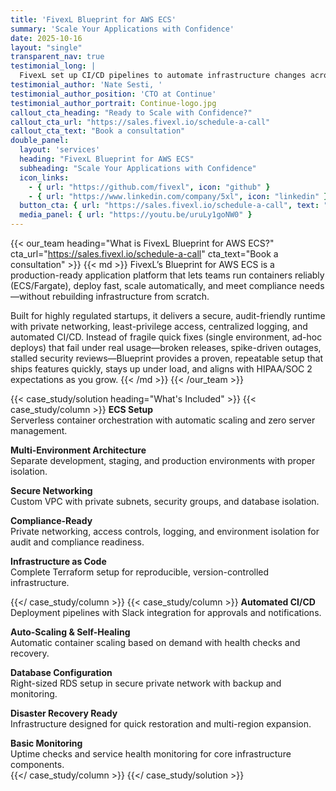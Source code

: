 ```yaml
---
title: 'FivexL Blueprint for AWS ECS'
summary: 'Scale Your Applications with Confidence'
date: 2025-10-16
layout: "single"
transparent_nav: true
testimonial_long: |
  FivexL set up CI/CD pipelines to automate infrastructure changes across environments, with Slack used for approvals and alerts. This ensures consistency and gives the startup team clear visibility and control.
testimonial_author: 'Nate Sesti, '
testimonial_author_position: 'CTO at Continue'
testimonial_author_portrait: Continue-logo.jpg
callout_cta_heading: "Ready to Scale with Confidence?"
callout_cta_url: "https://sales.fivexl.io/schedule-a-call"
callout_cta_text: "Book a consultation"
double_panel:
  layout: 'services'
  heading: "FivexL Blueprint for AWS ECS"
  subheading: "Scale Your Applications with Confidence"
  icon_links:
    - { url: "https://github.com/fivexl", icon: "github" }
    - { url: "https://www.linkedin.com/company/5xl", icon: "linkedin" }
  button_cta: { url: "https://sales.fivexl.io/schedule-a-call", text: "Book a consultation" }
  media_panel: { url: "https://youtu.be/uruLy1goNW0" }
---
```


{{< our_team heading="What is FivexL Blueprint for AWS ECS?" cta_url="https://sales.fivexl.io/schedule-a-call" cta_text="Book a consultation" >}}
{{< md >}}
FivexL’s Blueprint for AWS ECS is a production-ready application platform that lets teams run containers reliably (ECS/Fargate), deploy fast, scale automatically, and meet compliance needs—without rebuilding infrastructure from scratch. 

Built for highly regulated startups, it delivers a secure, audit-friendly runtime with private networking, least-privilege access, centralized logging, and automated CI/CD. Instead of fragile quick fixes (single environment, ad-hoc deploys) that fail under real usage—broken releases, spike-driven outages, stalled security reviews—Blueprint provides a proven, repeatable setup that ships features quickly, stays up under load, and aligns with HIPAA/SOC 2 expectations as you grow.
{{< /md >}}
{{< /our_team >}}

{{< case_study/solution heading="What's Included" >}}
{{< case_study/column >}}
**ECS Setup**<br/>
Serverless container orchestration with automatic scaling and zero server management.
<br/>

**Multi-Environment Architecture**<br/>
Separate development, staging, and production environments with proper isolation.
<br/>

**Secure Networking**<br/>
Custom VPC with private subnets, security groups, and database isolation.
<br/>

**Compliance-Ready**<br/>
Private networking, access controls, logging, and environment isolation for audit and compliance readiness.
<br/>

**Infrastructure as Code**<br/>
Complete Terraform setup for reproducible, version-controlled infrastructure.
<br/>

{{</ case_study/column >}}
{{< case_study/column >}}
**Automated CI/CD**<br/>
Deployment pipelines with Slack integration for approvals and notifications.
<br/>

**Auto-Scaling & Self-Healing**<br/>
Automatic container scaling based on demand with health checks and recovery.
<br/>

**Database Configuration**<br/>
Right-sized RDS setup in secure private network with backup and monitoring.
<br/>

**Disaster Recovery Ready**<br/>
Infrastructure designed for quick restoration and multi-region expansion.
<br/>

**Basic Monitoring**<br/>
Uptime checks and service health monitoring for core infrastructure components.
<br/> 
{{</ case_study/column >}}
{{</ case_study/solution >}}

